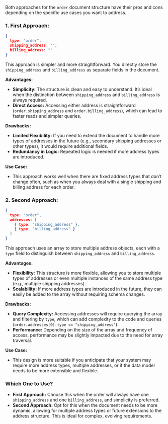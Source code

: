 Both approaches for the `order` document structure have their pros and cons depending on the specific use cases you want to address.

### 1. **First Approach:**
```json
{
  type: "order",
  shipping_address: "",
  billing_address: ""
}
```
This approach is simpler and more straightforward. You directly store the `shipping_address` and `billing_address` as separate fields in the document.

**Advantages:**
- **Simplicity:** The structure is clean and easy to understand. It’s ideal when the distinction between `shipping_address` and `billing_address` is always required.
- **Direct Access:** Accessing either address is straightforward (`order.shipping_address` and `order.billing_address`), which can lead to faster reads and simpler queries.

**Drawbacks:**
- **Limited Flexibility:** If you need to extend the document to handle more types of addresses in the future (e.g., secondary shipping addresses or other types), it would require additional fields.
- **Redundancy in Logic:** Repeated logic is needed if more address types are introduced.

**Use Case:**
- This approach works well when there are fixed address types that don’t change often, such as when you always deal with a single shipping and billing address for each order.

### 2. **Second Approach:**
```json
{
  type: "order",
  addresses: [
    { type: "shipping_address" },
    { type: "billing_address" }
  ]
}
```
This approach uses an array to store multiple address objects, each with a `type` field to distinguish between `shipping_address` and `billing_address`.

**Advantages:**
- **Flexibility:** This structure is more flexible, allowing you to store multiple types of addresses or even multiple instances of the same address type (e.g., multiple shipping addresses).
- **Scalability:** If more address types are introduced in the future, they can easily be added to the array without requiring schema changes.

**Drawbacks:**
- **Query Complexity:** Accessing addresses will require querying the array and filtering by `type`, which can add complexity to the code and queries (`order.addresses[0].type == "shipping_address"`).
- **Performance:** Depending on the size of the array and frequency of access, performance may be slightly impacted due to the need for array traversal.

**Use Case:**
- This design is more suitable if you anticipate that your system may require more address types, multiple addresses, or if the data model needs to be more extensible and flexible.

### **Which One to Use?**
- **First Approach:** Choose this when the order will always have one `shipping_address` and one `billing_address`, and simplicity is preferred.
- **Second Approach:** Opt for this when the document needs to be more dynamic, allowing for multiple address types or future extensions to the address structure. This is ideal for complex, evolving requirements.